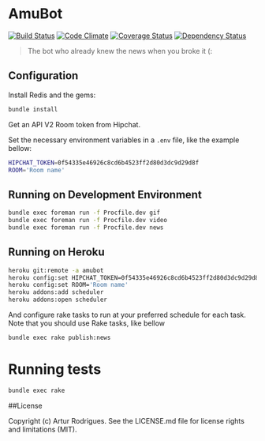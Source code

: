 # AmuBot

[![Build Status](https://travis-ci.org/arturhoo/AmuBot.svg?branch=master)](https://travis-ci.org/arturhoo/AmuBot)
[![Code Climate](https://codeclimate.com/github/arturhoo/AmuBot/badges/gpa.svg)](https://codeclimate.com/github/arturhoo/AmuBot)
[![Coverage Status](https://img.shields.io/coveralls/arturhoo/AmuBot.svg)](https://coveralls.io/r/arturhoo/AmuBot)
[![Dependency Status](https://gemnasium.com/arturhoo/AmuBot.svg)](https://gemnasium.com/arturhoo/AmuBot)

> The bot who already knew the news when you broke it (:

## Configuration

Install Redis and the gems:

```bash
bundle install
```

Get an API V2 Room token from Hipchat.

Set the necessary environment variables in a `.env` file, like the example
bellow:

```bash
HIPCHAT_TOKEN=0f54335e46926c8cd6b4523ff2d80d3dc9d29d8f
ROOM='Room name'
```

## Running on Development Environment

```bash
bundle exec foreman run -f Procfile.dev gif
bundle exec foreman run -f Procfile.dev video
bundle exec foreman run -f Procfile.dev news
```

## Running on Heroku

```bash
heroku git:remote -a amubot
heroku config:set HIPCHAT_TOKEN=0f54335e46926c8cd6b4523ff2d80d3dc9d29d8f
heroku config:set ROOM='Room name'
heroku addons:add scheduler
heroku addons:open scheduler
```

And configure rake tasks to run at your preferred schedule for each task. Note
that you should use Rake tasks, like bellow

```bash
bundle exec rake publish:news
```

# Running tests

```bash
bundle exec rake
```

##License

Copyright (c) Artur Rodrigues. See the LICENSE.md file for license rights and
limitations (MIT).
